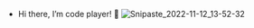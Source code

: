 - Hi there, I’m code player! 👋 
![Snipaste_2022-11-12_13-52-32](https://user-images.githubusercontent.com/108104574/201474862-472d8da7-fd73-422b-b574-e67ff67fb969.jpg)
